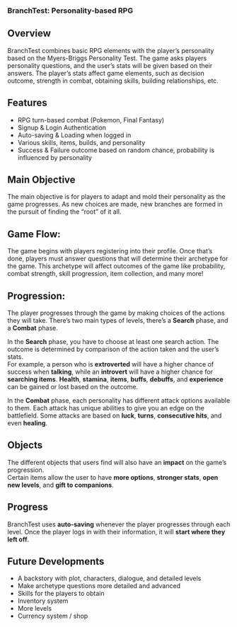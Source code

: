 ### BranchTest: Personality-based RPG

## Overview
BranchTest combines basic RPG elements with the player’s personality based on the Myers-Briggs Personality Test. The game asks players personality questions, and the user’s stats will be given based on their answers. 
The player’s stats affect game elements, such as decision outcome, strength in combat, obtaining skills, building relationships, etc.

## Features
- RPG turn-based combat (Pokemon, Final Fantasy)
- Signup & Login Authentication
- Auto-saving & Loading when logged in
- Various skills, items, builds, and personality
- Success & Failure outcome based on random chance, probability is influenced by personality

## Main Objective
The main objective is for players to adapt and mold their personality as the game progresses. 
As new choices are made, new branches are formed in the pursuit of finding the “root” of it all.

## Game Flow:
The game begins with players registering into their profile. 
Once that’s done, players must answer questions that will determine their archetype for the game.
This archetype will affect outcomes of the game like probability, combat strength, skill progression, item collection, and many more!

## Progression:
The player progresses through the game by making choices of the actions they will take.
There’s two main types of levels, there’s a **Search** phase, and a **Combat** phase. 

In the **Search** phase, you have to choose at least one search action.
The outcome is determined by comparison of the action taken and the user’s stats.  
For example, a person who is **extroverted** will have a higher chance of success when **talking**, while an **introvert** will have a higher chance for **searching items**. 
**Health**, **stamina**, **items**, **buffs**, **debuffs**, and **experience** can be gained or lost based on the outcome.

In the **Combat** phase, each personality has different attack options available to them. 
Each attack has unique abilities to give you an edge on the battlefield. Some attacks are based on **luck**, **turns**, **consecutive hits**, and even **healing**. 

## Objects
The different objects that users find will also have an **impact** on the game’s progression.  
Certain items allow the user to have **more options**, **stronger stats**, **open new levels**, and **gift to companions**.

## Progress
BranchTest uses **auto-saving** whenever the player progresses through each level.
Once the player logs in with their information, it will **start where they left off**.

## Future Developments
- A backstory with plot, characters, dialogue, and detailed levels
- Make archetype questions more detailed and advanced
- Skills for the players to obtain
- Inventory system
- More levels
- Currency system / shop





